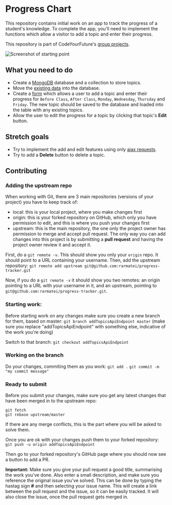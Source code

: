 # Progress Chart

This repository contains initial work on an app to track the progress of a student's knowledge. To complete the app, you'll need to implement the functions which allow a visitor to add a topic and enter their progress.

This repository is part of CodeYourFuture's [group projects](https://github.com/CodeYourFuture/group-projects).

![Screenshot of starting point](screenshot.png)

## What you need to do

- Create a [MongoDB](https://www.mongodb.com/) database and a collection to store topics.
- Move the [existing data](data) into the database.
- Create a [form](http://marksheet.io/html-forms.html) which allows a user to add a topic and enter their progress for `Before Class`, `After Class`, `Monday`, `Wednesday`, `Thursday` and `Friday`. The new topic should be saved to the database and loaded into the table with any existing topics.
- Allow the user to edit the progress for a topic by clicking that topic's **Edit** button.

## Stretch goals

- Try to implement the add and edit features using only [ajax requests](https://developer.mozilla.org/en-US/docs/AJAX/Getting_Started).
- Try to add a **Delete** button to delete a topic.


## Contributing

### Adding the upstream repo

When working with Git, there are 3 main repositories (versions of your project) you have to keep track of:
- local: this is your local project, where you make changes first
- origin: this is your forked repository on GitHub, which only you have permission to edit, and this is where you push your changes first
- upstream: this is the main repository, the one only the project owner has permission to merge and accept pull request. The only way you can add changes into this project is by submitting a **pull request** and having the project owner review it and accept it. 

First, do a `git remote -v`. This should show you only your `origin` repo. It should point to a URL containing your username.
Then, add the upstream repository: `git remote add upstream git@github.com:rarmatei/progress-tracker.git`

Now, if you do a `git remote -v` it should show you two remotes: an origin pointing to a URL with your username in it, and an upstream, pointing to `git@github.com:rarmatei/progress-tracker.git`.

### Starting work:

Before starting work on any changes make sure you create a new branch for them, based on master:
`git branch addTopicsApiEndpoint master` (make sure you replace "addTopicsApiEndpoint" with something else, indicative of the work you're doing)

Switch to that branch:
`git checkout addTopicsApiEndpoint`

### Working on the branch

Do your changes, commiting them as you work:
`git add .`
`git commit -m "my commit message"`

### Ready to submit

Before you submit your changes, make sure you get any latest changes that have been merged in to the upstream repo:

```
git fetch
git rebase upstream/master
```

If there are any merge conflicts, this is the part where you will be asked to solve them.

Once you are ok with your changes push them to your forked repository:
`git push -u origin addTopicsApiEndpoint`

Then go to your forked repository's GitHub page where you should now see a button to add a PR.

**Important:** Make sure you give your pull request a good title, summarising the work you've done. Also enter a small description, and make sure you reference the original issue you've solved. This can be done by typing the hastag sign **#** and then selecting your issue name. This will create a link between the pull request and the issue, so it can be easily tracked. It will also close the issue, once the pull request gets merged in. 
